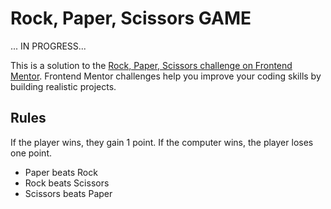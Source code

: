 # Rock, Paper, Scissors GAME

... IN PROGRESS...

This is a solution to the [Rock, Paper, Scissors challenge on Frontend Mentor](https://www.frontendmentor.io/challenges/rock-paper-scissors-game-pTgwgvgH). Frontend Mentor challenges help you improve your coding skills by building realistic projects.

## Rules

If the player wins, they gain 1 point. If the computer wins, the player loses one point.

- Paper beats Rock
- Rock beats Scissors
- Scissors beats Paper

